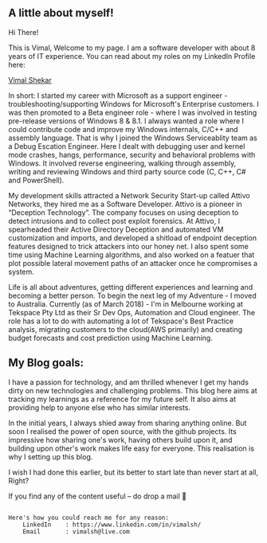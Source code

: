 
## A little about myself!

Hi There!

This is Vimal, Welcome to my page. 
I am a software developer with about 8 years of IT experience. You can read about my roles on my LinkedIn Profile here:

<div class="LI-profile-badge"  data-version="v1" data-size="medium" data-locale="en_US" data-type="horizontal" data-theme="dark" data-vanity="vimalsh"><a class="LI-simple-link" href='https://au.linkedin.com/in/vimalsh?trk=profile-badge'>Vimal Shekar</a></div>

In short:
I started my career with Microsoft as a support engineer - troubleshooting/supporting Windows for Microsoft's Enterprise customers. I was then promoted to a Beta engineer role - where I was involved in testing pre-release versions of Windows 8 & 8.1. I always wanted a role where I could contribute code and improve my Windows internals, C/C++ and assembly language. That is why I joined the Windows Serviceablity team as a Debug Escation Engineer. Here I dealt with debugging user and kernel mode crashes, hangs, performance, security and behavioral problems with Windows. It involved reverse engineering, walking through assembly, writing and reviewing Windows and third party source code (C, C++, C# and PowerShell). 

My development skills attracted a Network Security Start-up called Attivo Networks, they hired me as a Software Developer. Attivo is a pioneer in “Deception Technology”. The company focuses on using deception to detect intrusions and to collect post exploit forensics. At Attivo, I spearheaded their Active Directory Deception and automated VM customization and imports, and developed a shitload of endpoint deception features designed to trick attackers into our honey net. I also spent some time using Machine Learning algorithms, and also worked on a featuer that plot possible lateral movement paths of an attacker once he compromises a system.

Life is all about adventures, getting different experiences and learning and becoming a better person. To begin the next leg of my Adventure - I moved to Australia. Currently (as of March 2018) - I'm in Melbourne working at Tekspace Pty Ltd as their Sr Dev Ops, Automation and Cloud engineer. The role has a lot to do with automating a lot of Tekspace's Best Practice analysis, migrating customers to the cloud(AWS primarily) and creating budget forecasts and cost prediction using Machine Learning.


## My Blog goals:
I have a passion for technology, and am thrilled whenever I get my hands dirty on new technologies and challenging problems. This blog here aims at tracking my learnings as a reference for my future self. It also aims at providing help to anyone else who has similar interests.

In the initial years, I always shied away from sharing anything online. But soon I realised the power of open source, with the github projects. Its impressive how sharing one's work, having others build upon it, and building upon other's work makes life easy for everyone. This realisation is why I setting up this blog.

I wish I had done this earlier, but its better to start late than never start at all, Right?


If you find any of the content useful – do drop a mail 🙂 

 
```

Here's how you could reach me for any reason:
    LinkedIn    : https://www.linkedin.com/in/vimalsh/
    Email       : vimalsh@live.com 

```
